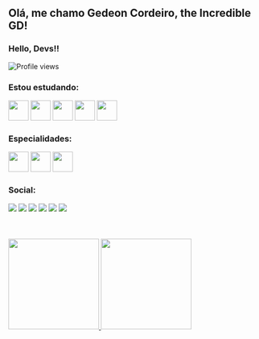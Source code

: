 ## Olá, me chamo Gedeon Cordeiro, the Incredible GD! 
### Hello, Devs!!
<p align="left"> <img src="https://komarev.com/ghpvc/?username=gedeoncordeiro&color=green" alt="Profile views" /> </p>

### Estou estudando:
<img src="https://cdn.jsdelivr.net/gh/devicons/devicon/icons/html5/html5-original.svg" width="40" height="40"/> <img src="https://cdn.jsdelivr.net/gh/devicons/devicon/icons/css3/css3-original.svg" width="40" height="40"/> <img src="https://cdn.jsdelivr.net/gh/devicons/devicon/icons/javascript/javascript-plain.svg" width="40" height="40"/>
 <img src="https://cdn.jsdelivr.net/gh/devicons/devicon/icons/react/react-original-wordmark.svg" width="40" height="40"/>
 <img src="https://cdn.jsdelivr.net/gh/devicons/devicon/icons/nodejs/nodejs-plain.svg" width="40" height="40"/>
 <br>
### Especialidades:
<img src="https://cdn.jsdelivr.net/gh/devicons/devicon/icons/photoshop/photoshop-line.svg" width="40" height="40"/> <img src="https://cdn.jsdelivr.net/gh/devicons/devicon/icons/figma/figma-original.svg" width="40" height="40"/> <img src="https://cdn.jsdelivr.net/gh/devicons/devicon/icons/aftereffects/aftereffects-plain.svg" width="40" height="40"/>
<br>
### Social:
<div>
 <a href="https://api.whatsapp.com/send?phone=5598984623626&text=Ol%C3%A1%20GD!" target="_blank"><img src="https://img.shields.io/badge/Whatsapp-darkgreen?style=for-the-badge&logo=whatsapp&logoColor=white" target="_blank"></a>
 <a href="https://facebook.com/gedeoncordeiro92" target="_blank"><img src="https://img.shields.io/badge/Facebook-blue?style=for-the-badge&logo=facebook&logoColor=white" target="_blank"></a>
<a href="https://www.youtube.com/gedeoncordeiro" target="_blank"><img src="https://img.shields.io/badge/YouTube-FF0000?style=for-the-badge&logo=youtube&logoColor=white" target="_blank"></a>
<a href="https://instagram.com/gedeoncordeiro" target="_blank"><img src="https://img.shields.io/badge/-Instagram-%23E4405F?style=for-the-badge&logo=instagram&logoColor=white" target="_blank"></a>
<!-- <a href="https://www.twitch.tv/seu-usuário-aqui" target="_blank"><img src="https://img.shields.io/badge/Twitch-9146FF?style=for-the-badge&logo=twitch&logoColor=white" target="_blank"></a> -->
<a href = "mailto:gedeon.donn@gmail.com"><img src="https://img.shields.io/badge/Gmail-D14836?style=for-the-badge&logo=gmail&logoColor=white" target="_blank"></a>
<a href="https://www.linkedin.com/in/gedeoncordeiro" target="_blank"><img src="https://img.shields.io/badge/-LinkedIn-%230077B5?style=for-the-badge&logo=linkedin&logoColor=white" target="_blank"></a>   
</div>
<br><br><br>
<div>
<a href="https://github.com/gedeoncordeiro">
<img height="180em" src="https://github-readme-stats.vercel.app/api/top-langs/?username=gedeoncordeiro&layout=compact&langs_count=7&theme=merko"/>
<img height="180em" src="https://github-readme-stats.vercel.app/api?username=gedeoncordeiro&show_icons=true&theme=merko&include_all_commits=true&count_private=true"/>
</div>
